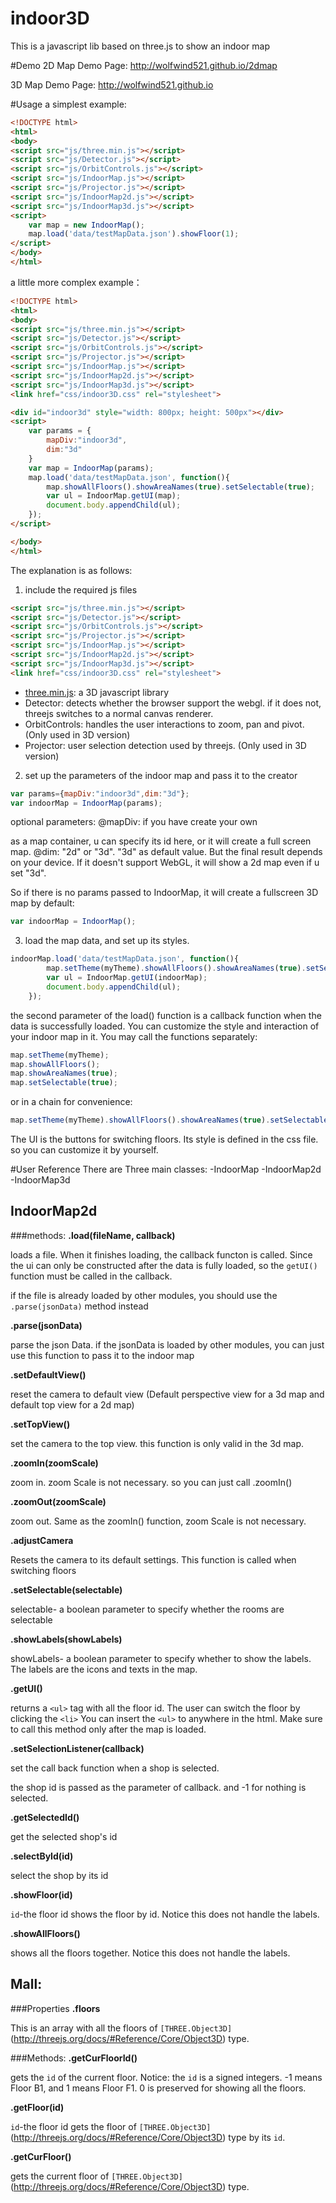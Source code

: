 indoor3D
========

This is a javascript lib based on three.js to show an indoor map

#Demo
2D Map Demo Page: http://wolfwind521.github.io/2dmap

3D Map Demo Page: http://wolfwind521.github.io

#Usage
a simplest example: 
```html
<!DOCTYPE html>
<html>
<body>
<script src="js/three.min.js"></script>
<script src="js/Detector.js"></script>
<script src="js/OrbitControls.js"></script>
<script src="js/IndoorMap.js"></script>
<script src="js/Projector.js"></script>
<script src="js/IndoorMap2d.js"></script>
<script src="js/IndoorMap3d.js"></script>
<script>
    var map = new IndoorMap();
    map.load('data/testMapData.json').showFloor(1);
</script>
</body>
</html>
```
a little more complex example：
```html
<!DOCTYPE html>
<html>
<body>
<script src="js/three.min.js"></script>
<script src="js/Detector.js"></script>
<script src="js/OrbitControls.js"></script>
<script src="js/Projector.js"></script>
<script src="js/IndoorMap.js"></script>
<script src="js/IndoorMap2d.js"></script>
<script src="js/IndoorMap3d.js"></script>
<link href="css/indoor3D.css" rel="stylesheet">

<div id="indoor3d" style="width: 800px; height: 500px"></div>
<script>
    var params = {
        mapDiv:"indoor3d",
        dim:"3d"
    }
    var map = IndoorMap(params);
    map.load('data/testMapData.json', function(){
        map.showAllFloors().showAreaNames(true).setSelectable(true);
        var ul = IndoorMap.getUI(map);
        document.body.appendChild(ul);
    });
</script>

</body>
</html>
```
The explanation is as follows:
1) include the required js files
```html
<script src="js/three.min.js"></script>
<script src="js/Detector.js"></script>
<script src="js/OrbitControls.js"></script>
<script src="js/Projector.js"></script>
<script src="js/IndoorMap.js"></script>
<script src="js/IndoorMap2d.js"></script>
<script src="js/IndoorMap3d.js"></script>
<link href="css/indoor3D.css" rel="stylesheet">
```
  - [three.min.js](http://threejs.org/): a 3D javascript library
  - Detector: detects whether the browser support the webgl. if it does not, threejs switches to a normal canvas renderer.
  - OrbitControls: handles the user interactions to zoom, pan and pivot. (Only used in 3D version)
  - Projector: user selection detection used by threejs. (Only used in 3D version)

2) set up the parameters of the indoor map and pass it to the creator
```js
var params={mapDiv:"indoor3d",dim:"3d"};
var indoorMap = IndoorMap(params);
```
optional parameters:
@mapDiv: if you have create your own <div> as a map container, u can specify its id here, or it will create a full screen map.
@dim: "2d" or "3d". "3d" as default value. But the final result depends on your device. If it doesn't support WebGL, it will show a 2d map even if u set "3d".


So if there is no params passed to IndoorMap, it will create a fullscreen 3D map by default:
```js
var indoorMap = IndoorMap();
```

3) load the map data, and set up its styles.
```js
indoorMap.load('data/testMapData.json', function(){
        map.setTheme(myTheme).showAllFloors().showAreaNames(true).setSelectable(true);
        var ul = IndoorMap.getUI(indoorMap);
        document.body.appendChild(ul);
    });
```
the second parameter of the load() function is a callback function when the data is successfully loaded.
You can customize the style and interaction of your indoor map in it. You may call the functions separately:
```js
map.setTheme(myTheme);
map.showAllFloors();
map.showAreaNames(true);
map.setSelectable(true);
```
or in a chain for convenience:

```js
map.setTheme(myTheme).showAllFloors().showAreaNames(true).setSelectable(true);
```
The UI is the buttons for switching floors. Its style is defined in the css file. so you can customize it by yourself.

#User Reference
There are Three main classes:
  -IndoorMap
  -IndoorMap2d
  -IndoorMap3d


## IndoorMap2d
###methods:
**.load(fileName, callback)**

loads a file. 
When it finishes loading, the callback functon is called.
Since the ui can only be constructed after the data is fully loaded, so the `getUI()` function must be called in the callback.

if the file is already loaded by other modules, you should use the `.parse(jsonData)` method instead

**.parse(jsonData)**

parse the json Data.
if the jsonData is loaded by other modules, you can just use this function to pass it to the indoor map

**.setDefaultView()**

reset the camera to default view (Default perspective view for a 3d map and default top view for a 2d map)

**.setTopView()**

set the camera to the top view. this function is only valid in the 3d map.

**.zoomIn(zoomScale)**

zoom in. zoom Scale is not necessary. so you can just call .zoomIn()

**.zoomOut(zoomScale)**

zoom out. Same as the zoomIn() function, zoom Scale is not necessary.

**.adjustCamera**

Resets the camera to its default settings. This function is called when switching floors

**.setSelectable(selectable)**

selectable- a boolean parameter to specify whether the rooms are selectable

**.showLabels(showLabels)**

showLabels- a boolean parameter to specify whether to show the labels.
The labels are the icons and texts in the map.

**.getUI()**

returns a `<ul>` tag with all the floor id. The user can switch the floor by clicking the `<li>`
You can insert the `<ul>` to anywhere in the html.
Make sure to call this method only after the map is loaded.

**.setSelectionListener(callback)**

set the call back function when a shop is selected.

the shop id is passed as the parameter of callback. and -1 for nothing is selected.

**.getSelectedId()**

get the selected shop's id

**.selectById(id)**

select the shop by its id

**.showFloor(id)**

`id`-the floor id
shows the floor by id. Notice this does not handle the labels.

**.showAllFloors()**

shows all the floors together. Notice this does not handle the labels.

###
## Mall:
###Properties
**.floors**

This is an array with all the floors of `[THREE.Object3D]`(http://threejs.org/docs/#Reference/Core/Object3D) type.

###Methods:
**.getCurFloorId()**

gets the `id` of the current floor.
Notice: the `id` is a  signed integers. -1 means Floor B1, and 1 means Floor F1. 0 is preserved for showing all the floors.


**.getFloor(id)**

`id`-the floor id
gets the floor of `[THREE.Object3D]`(http://threejs.org/docs/#Reference/Core/Object3D) type by its `id`.

**.getCurFloor()**

gets the current floor of `[THREE.Object3D]`(http://threejs.org/docs/#Reference/Core/Object3D) type.

